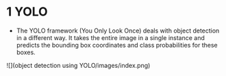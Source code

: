 # 1 YOLO
* The YOLO framework (You Only Look Once)  deals with object detection in a different way. It takes the entire image in a single
instance and predicts the bounding box coordinates and class probabilities for these boxes.

![](object detection using YOLO/images/index.png)

